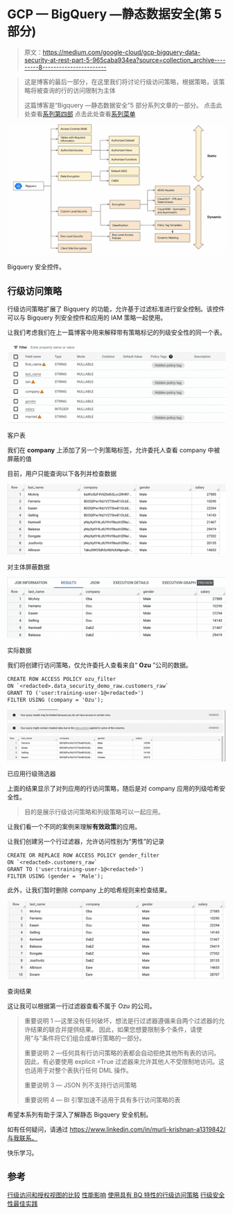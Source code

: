 # GCP — BigQuery —静态数据安全(第 5 部分)

> 原文：<https://medium.com/google-cloud/gcp-bigquery-data-security-at-rest-part-5-965caba934ea?source=collection_archive---------8----------------------->

> 这是博客的最后一部分，在这里我们将讨论行级访问策略，根据策略，该策略将被查询的行的访问限制为主体
> 
> 这篇博客是“Bigquery —静态数据安全”5 部分系列文章的一部分。
> 点击此处查看[系列第四部](/google-cloud/gcp-bigquery-data-security-at-rest-part-4-c6f4db9a0f13)
> 点击此处查看[系列菜单](/google-cloud/gcp-bigquery-data-security-at-rest-series-menu-1e59e1793deb)

![](img/34cfaa93c06bdc8958cdbb3eff79f503.png)

Bigquery 安全控件。

## 行级访问策略

行级访问策略扩展了 Bigquery 的功能，允许基于过滤标准进行安全控制。该控件可以与 Bigquery 列安全控件和应用的 IAM 策略一起使用。

让我们考虑我们在上一篇博客中用来解释带有策略标记的列级安全性的同一个表。

![](img/e13da25bada52fd1c0e71a16f44f975a.png)

客户表

我们在 **company** 上添加了另一个列策略标签，允许委托人查看 company 中被屏蔽的值

目前，用户只能查询以下各列并检查数据

![](img/98d0b84d99ff303876b0fba60be415c9.png)

对主体屏蔽数据

![](img/da83fe6090c04c3f849e53fa47a93319.png)

实际数据

我们将创建行访问策略，仅允许委托人查看来自“ **Ozu** ”公司的数据。

```
CREATE ROW ACCESS POLICY ozu_filter
ON `<redacted>.data_security_demo_raw.customers_raw`
GRANT TO ('user:training-user-1@<redacted>')
FILTER USING (company = 'Ozu');
```

![](img/ae1f84501dad189514d3316101c25c83.png)

已应用行级筛选器

上面的结果显示了对列应用的行访问策略，随后是对 company 应用的列级哈希安全性。

> 目的是展示行级访问策略和列级策略可以一起应用。

让我们看一个不同的案例来理解**有效政策**的应用。

让我们创建另一个行过滤器，允许访问性别为“男性”的记录

```
CREATE OR REPLACE ROW ACCESS POLICY gender_filter
ON `<redacted>.customers_raw`
GRANT TO ('user:training-user-1@<redacted>')
FILTER USING (gender = 'Male');
```

此外，让我们暂时删除 company 上的哈希规则来检查结果。

![](img/4d6e1656559f85a7af2f2c08488e61e2.png)

查询结果

这让我可以根据第一行过滤器查看不属于 Ozu 的公司。

> 重要说明 1 —这里没有任何破坏，想法是行过滤器遵循来自两个过滤器的允许结果的联合并提供结果。
> 因此，如果您想要限制多个条件，请使用“与”条件将它们组合成单行策略的一部分。
> 
> 重要说明 2 —任何具有行访问策略的表都会自动拒绝其他所有表的访问。因此，有必要使用 explicit =True 过滤器来允许其他人不受限制地访问。这也适用于对整个表执行任何 DML 操作。
> 
> 重要说明 3 — JSON 列不支持行访问策略
> 
> 重要说明 4 — BI 引擎加速不适用于具有多行访问策略的表

希望本系列有助于深入了解静态 Bigquery 安全机制。

如有任何疑问，请通过 https://www.linkedin.com/in/murli-krishnan-a1319842/与我联系。

快乐学习。

## 参考

[行级访问和授权视图的比较](https://cloud.google.com/bigquery/docs/row-level-security-intro#comparison_of_authorized_views_row-level_security_and_separate_tables) [性能影响](https://cloud.google.com/bigquery/docs/row-level-security-intro#performance_limitations)
[使用具有 BQ 特性的行级访问策略](https://cloud.google.com/bigquery/docs/using-row-level-security-with-features)
[行级安全性最佳实践](https://cloud.google.com/bigquery/docs/best-practices-row-level-security)